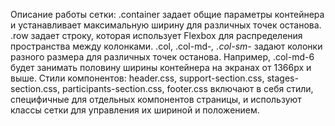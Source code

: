 Описание работы сетки:
.container задает общие параметры контейнера и устанавливает максимальную ширину для различных точек останова.
.row задает строку, которая использует Flexbox для распределения пространства между колонками.
.col, .col-md-*, .col-sm-* задают колонки разного размера для различных точек останова. Например, .col-md-6 будет занимать половину ширины контейнера на экранах от 1366px и выше.
Стили компонентов:
header.css, support-section.css, stages-section.css, participants-section.css, footer.css включают в себя стили, специфичные для отдельных компонентов страницы, и используют классы сетки для управления их шириной и положением.